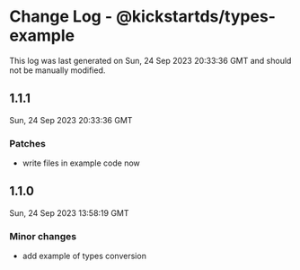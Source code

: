 # Change Log - @kickstartds/types-example

This log was last generated on Sun, 24 Sep 2023 20:33:36 GMT and should not be manually modified.

## 1.1.1
Sun, 24 Sep 2023 20:33:36 GMT

### Patches

- write files in example code now

## 1.1.0
Sun, 24 Sep 2023 13:58:19 GMT

### Minor changes

- add example of types conversion


